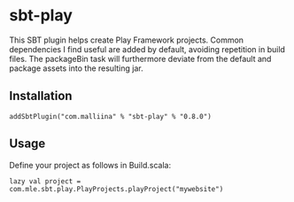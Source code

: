 # sbt-play #

This SBT plugin helps create Play Framework projects. Common dependencies I find useful are added by default, avoiding
repetition in build files. The packageBin task will furthermore deviate from the default and package assets into the 
resulting jar.

## Installation ##

    addSbtPlugin("com.malliina" % "sbt-play" % "0.8.0")

## Usage ##

Define your project as follows in Build.scala:

    lazy val project = com.mle.sbt.play.PlayProjects.playProject("mywebsite")
